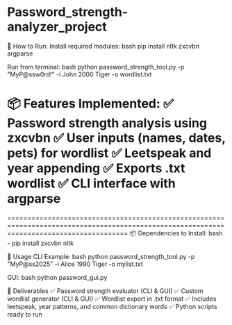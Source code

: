 # Password_strength-analyzer_project

📖 How to Run:
Install required modules:
bash
pip install nltk zxcvbn argparse

Run from terminal:
bash
python password_strength_tool.py -p "MyP@ssw0rd!" -i John 2000 Tiger -o wordlist.txt

📦 Features Implemented:
✅ Password strength analysis using zxcvbn
✅ User inputs (names, dates, pets) for wordlist
✅ Leetspeak and year appending
✅ Exports .txt wordlist
✅ CLI interface with argparse
==========================================================================================================================================
==========================================================================================================================================
📦 Dependencies to Install:
bash - pip install zxcvbn nltk

📖 Usage
CLI Example:
bash
python password_strength_tool.py -p "MyP@ss2025" -i Alice 1990 Tiger -o mylist.txt

GUI:
bash
python password_gui.py

📑 Deliverables
✅ Password strength evaluator (CLI & GUI)
✅ Custom wordlist generator (CLI & GUI)
✅ Wordlist export in .txt format
✅ Includes leetspeak, year patterns, and common dictionary words
✅ Python scripts ready to run
